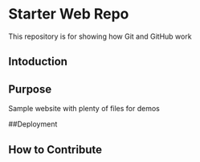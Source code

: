 # Starter Web Repo

This repository is for showing how Git and GitHub work

## Intoduction

## Purpose

Sample website with plenty of files for demos

##Deployment

## How to Contribute